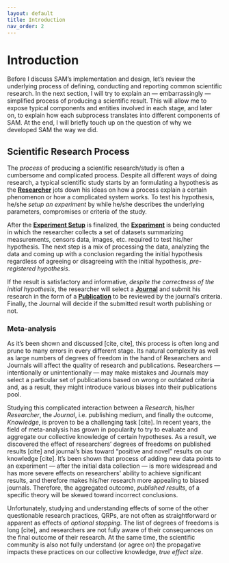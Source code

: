```yaml
---
layout: default
title: Introduction
nav_order: 2
---
```


# Introduction

Before I discuss SAM’s implementation and design, let’s review the underlying process of defining, conducting and reporting common scientific research. In the next section, I will try to explain an — embarrassingly — simplified process of producing a scientific result. This will allow me to expose typical components and entities involved in each stage, and later on, to explain how each subprocess translates into different components of SAM. At the end, I will briefly touch up on the question of why we developed SAM the way we did.

## Scientific Research Process

The *process* of producing a scientific research/study is often a cumbersome and complicated process. Despite all different ways of doing research, a typical scientific study starts by an formulating a hypothesis as the [**Researcher**](Components.md#researcher) jots down his ideas on how a process explain a certain phenomenon or how a complicated system works. To test his hypothesis, he/she *setup an experiment* by while he/she describes the underlying parameters, compromises or criteria of the study.

After the [**Experiment Setup**](Components.md#experiment-setup) is finalized, the [**Experiment**](Components.md#experiment) is being conducted in which the researcher collects a set of datasets summarizing measurements, censors data, images, etc. required to test his/her hypothesis. The next step is a mix of processing the data, analyzing the data and coming up with a conclusion regarding the initial hypothesis regardless of agreeing or disagreeing with the initial hypothesis, *pre-registered hypothesis*.

If the result is satisfactory and informative, *despite the correctness of the initial hypothesis*, the researcher will select a [**Journal**](Components.md#journal) and submit his research in the form of a [**Publication**](Components.md#submission) to be reviewed by the journal’s criteria. Finally, the Journal will decide if the submitted result worth publishing or not. 

### Meta-analysis

As it’s been shown and discussed [cite, cite], this process is often long and prune to many errors in every different stage. Its natural complexity as well as large numbers of degrees of freedom in the hand of Researchers and Journals will affect the quality of research and publications. Researchers — intentionally or unintentionally — may make mistakes and Journals may select a particular set of publications based on wrong or outdated criteria and, as a result, they might introduce various biases into their publications pool. 

Studying this complicated interaction between a *Research*, his/her *Researcher*, the *Journal*, i.e. publishing medium, and finally the outcome, *Knowledge*, is proven to be a challenging task [cite]. In recent years, the field of meta-analysis has grown in popularity to try to evaluate and aggregate our collective knowledge of certain hypotheses. As a result, we discovered the effect of researchers’ degrees of freedoms on published results [cite] and journal’s bias toward “positive and novel” results on our knowledge [cite]. It’s been shown that process of adding new data points to an experiment — after the initial data collection — is more widespread and has more severe effects on researchers' ability to achieve significant results, and therefore makes his/her research more appealing to biased journals. Therefore, the aggregated outcome, *published results*, of a specific theory will be skewed toward incorrect conclusions. 

Unfortunately, studying and understanding effects of some of the other questionable research practices, QRPs, are not often as straightforward or apparent as effects of *optional stopping*. The list of degrees of freedoms is long [cite], and researchers are not fully aware of their consequences on the final outcome of their research. At the same time, the scientific community is also not fully understand (or agree on) the propagative impacts these practices on our collective knowledge, *true effect size*.